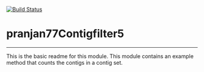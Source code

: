 [![Build Status](https://travis-ci.org/pranjan77/pranjan77Contigfilter5.svg?branch=master)](https://travis-ci.org/pranjan77/pranjan77Contigfilter5)

# pranjan77Contigfilter5
---

This is the basic readme for this module. This module contains an example method that counts the contigs in a contig set.